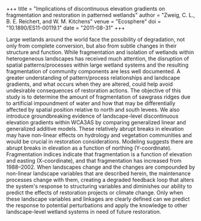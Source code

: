+++
title = "Implications of discontinuous elevation gradients on fragmentation and restoration in patterned wetlands"
author = "Zweig, C. L., B. E. Reichert, and W. M. Kitchens"
venue = "Ecosphere"
doi = "10.1890/ES11-00119.1"
date = "2011-08-31"
+++

Large wetlands around the world face the possibility of degradation, not only from complete conversion, but also from subtle changes in their structure and function. While fragmentation and isolation of wetlands within heterogeneous landscapes has received much attention, the disruption of spatial patterns/processes within large wetland systems and the resulting fragmentation of community components are less well documented. A greater understanding of pattern/process relationships and landscape gradients, and what occurs when they are altered, could help avoid undesirable consequences of restoration actions. The objective of this study is to determine the amount of fragmentation of sawgrass ridges due to artificial impoundment of water and how that may be differentially affected by spatial position relative to north and south levees. We also introduce groundbreaking evidence of landscape-level discontinuous elevation gradients within WCA3AS by comparing generalized linear and generalized additive models. These relatively abrupt breaks in elevation may have non-linear effects on hydrology and vegetation communities and would be crucial in restoration considerations. Modeling suggests there are abrupt breaks in elevation as a function of northing (Y-coordinate). Fragmentation indices indicate that fragmentation is a function of elevation and easting (X-coordinate), and that fragmentation has increased from 1988–2002. When landscapes change and the changes are compounded by non-linear landscape variables that are described herein, the maintenance processes change with them, creating a degraded feedback loop that alters the system's response to structuring variables and diminishes our ability to predict the effects of restoration projects or climate change. Only when these landscape variables and linkages are clearly defined can we predict the response to potential perturbations and apply the knowledge to other landscape-level wetland systems in need of future restoration.
